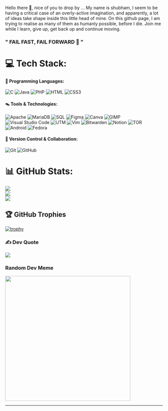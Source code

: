 Hello there 👋, nice of you to drop by ... My name is shubham, I seem to be having a critical case of an overly-active imagination, and apparently, a lot of ideas take shape inside this little head of mine.
On this github page, I am trying to realise as many of them as humanly possible, before I die. Join me while I learn, give up, get back up and continue moving.

### " FAIL FAST, FAIL FORWARD 🚀 "

<!-- Let's team up, collaborate, and bring ideas to life! Reach out, and let's embark on a thrilling journey together. -->

# 💻 Tech Stack:
<!-- ![C++](https://img.shields.io/badge/c++-%2300599C.svg?style=for-the-badge&logo=c%2B%2B&logoColor=white) -->
<!-- ![GithubPages](https://img.shields.io/badge/github%20pages-121013?style=plastic&logo=github&logoColor=white) -->
<!-- ![Shell Script](https://img.shields.io/badge/shell_script-%23121011.svg?style=plastic&logo=gnu-bash&logoColor=white) -->
#### 🦹 Programming Languages:
![C](https://img.shields.io/badge/C-00599C?style=for-the-badge&logo=c&logoColor=white&labelColor=grey&labelWidth=20&logoWidth=20&logoSvg=curved) ![Java](https://img.shields.io/badge/Java-007396?style=for-the-badge&logo=java&logoColor=white&labelColor=grey&labelWidth=20&logoWidth=20&logoSvg=curved) ![PHP](https://img.shields.io/badge/PHP-777BB4?style=for-the-badge&logo=php&logoColor=white&labelColor=grey&labelWidth=20&logoWidth=20&logoSvg=curved) ![HTML](https://img.shields.io/badge/HTML-E34F26?style=for-the-badge&logo=html5&logoColor=white&labelColor=grey&labelWidth=20&logoWidth=20&logoSvg=curved) ![CSS3](https://img.shields.io/badge/CSS3-1572B6?style=for-the-badge&logo=css3&logoColor=white&labelColor=grey&labelWidth=20&logoWidth=20&logoSvg=curved)

#### 🪤 Tools & Technologies:
![Apache](https://img.shields.io/badge/Apache-D22128?style=for-the-badge&logo=apache&logoColor=white&labelColor=grey&labelWidth=20&logoWidth=20&logoSvg=curved) ![MariaDB](https://img.shields.io/badge/MariaDB-003545?style=for-the-badge&logo=mariadb&logoColor=white&labelColor=grey&labelWidth=20&logoWidth=20&logoSvg=curved) ![SQL](https://img.shields.io/badge/SQL-4479A1?style=for-the-badge&logo=sql&logoColor=white&labelColor=grey&labelWidth=20&logoWidth=20&logoSvg=curved) ![Figma](https://img.shields.io/badge/Figma-F24E1E?style=for-the-badge&logo=figma&logoColor=white&labelColor=grey&labelWidth=20&logoWidth=20&logoSvg=curved) ![Canva](https://img.shields.io/badge/Canva-00C4CC?style=for-the-badge&logo=canva&logoColor=white&labelColor=grey&labelWidth=20&logoWidth=20&logoSvg=curved) ![GIMP](https://img.shields.io/badge/GIMP-5C5543?style=for-the-badge&logo=gimp&logoColor=white&labelColor=grey&labelWidth=20&logoWidth=20&logoSvg=curved) ![Visual Studio Code](https://img.shields.io/badge/Visual%20Studio%20Code-007ACC?style=for-the-badge&logo=visual-studio-code&logoColor=white&labelColor=grey&labelWidth=20&logoWidth=20&logoSvg=curved) ![UTM](https://img.shields.io/badge/UTM-9B4F96?style=for-the-badge&logo=utm&logoColor=white&labelColor=grey&labelWidth=20&logoWidth=20&logoSvg=curved) ![Vim](https://img.shields.io/badge/Vim-019733?style=for-the-badge&logo=vim&logoColor=white&labelColor=grey&labelWidth=20&logoWidth=20&logoSvg=curved) ![Bitwarden](https://img.shields.io/badge/Bitwarden-175DDC?style=for-the-badge&logo=bitwarden&logoColor=white&labelColor=grey&labelWidth=20&logoWidth=20&logoSvg=curved) ![Notion](https://img.shields.io/badge/Notion-000000?style=for-the-badge&logo=notion&logoColor=white&labelColor=grey&labelWidth=20&logoWidth=20&logoSvg=curved) ![TOR](https://img.shields.io/badge/TOR-7E4798?style=for-the-badge&logo=tor&logoColor=white&labelColor=grey&labelWidth=20&logoWidth=20&logoSvg=curved) ![Android](https://img.shields.io/badge/Android-3DDC84?style=for-the-badge&logo=android&logoColor=white&labelColor=grey&labelWidth=20&logoWidth=20&logoSvg=curved) ![Fedora](https://img.shields.io/badge/Fedora-294172?style=for-the-badge&logo=fedora&logoColor=white&labelColor=grey&labelWidth=20&logoWidth=20&logoSvg=curved)

#### 🧬 Version Control & Collaboration:
![Git](https://img.shields.io/badge/Git-F05032?style=for-the-badge&logo=git&logoColor=white&labelColor=grey&labelWidth=20&logoWidth=20&logoSvg=curved) ![GitHub](https://img.shields.io/badge/GitHub-181717?style=for-the-badge&logo=github&logoColor=white&labelColor=grey&labelWidth=20&logoWidth=20&logoSvg=curved)

# 📊 GitHub Stats:
![](https://github-readme-stats.vercel.app/api?username=booringreader&theme=react&hide_border=false&include_all_commits=true&count_private=true)<br/>
![](https://github-readme-streak-stats.herokuapp.com/?user=booringreader&theme=react&hide_border=false)<br/>
![](https://github-readme-stats.vercel.app/api/top-langs/?username=booringreader&theme=react&hide_border=false&include_all_commits=true&count_private=true&layout=compact)

## 🏆 GitHub Trophies
[![trophy](https://github-profile-trophy.vercel.app/?username=booringreader&theme=onedark)](https://github.com/ryo-ma/github-profile-trophy)

### ✍️ Dev Quote
![](https://quotes-github-readme.vercel.app/api?type=horizontal&theme=radical)

### Random Dev Meme
<img src='https://randommeme-five.vercel.app/' style="height: 400px;"/>

---
<!-- [![](https://visitcount.itsvg.in/api?id=booringreader&icon=5&color=12)](https://visitcount.itsvg.in) -->
